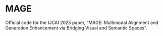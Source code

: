 # MAGE
Official code for the IJCAI 2025 paper,  “MAGE: Multimodal Alignment and Generation Enhancement via Bridging Visual and Semantic Spaces”.
